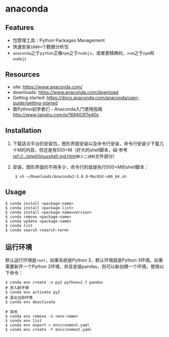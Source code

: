 # anaconda

## Features

* 包管理工具：Python Packages Management
* 快速安装`1000+`个数据分析包
* `anaconda`之于`python`正像`npm`之于`nodejs`，或者更精确的，`nvm`之于`npm`和`nodejs`


## Resources

* site: <https://www.anaconda.com/>
* downloads: <https://www.anaconda.com/download>
* Getting started: <https://docs.anaconda.com/anaconda/user-guide/getting-started>
* 致Python初学者们 - Anaconda入门使用指南 <http://www.jianshu.com/p/169403f7e40c>

## Installation

1. 下载适合平台的安装包，图形界面安装以及命令行安装，命令行安装少下载几十M的内容，但还是有500+M（好大的shell脚本，😱  参考<ref://../shell/linuxshell.md.html>`嵌入二进制`文件部分）
2. 安装，图形界面的不用多少，命令行的就是执行500+M的shell脚本：

        $ sh ~/Downloads/Anaconda2-5.0.0-MacOSX-x86_64.sh


## Usage

    $ conda install <package-name>
    $ conda install <package-list>
    $ conda install <package-name=version>
    $ conda remove <package-name>
    $ conda update <package-name>
    $ conda list
    $ conda search <search-term>


## 运行环境

默认运行环境是`root`，如果系统是Python 3，默认环境就是Python 3环境。如果需要新开一个Python 2环境，并且安装pandas，则可以新创建一个环境，使用以下命令：

    $ conda env create -n py2 python=2.7 pandas
    # 进入新环境
    $ conda env activate py2
    # 退出当前环境
    $ conda env deactivate

    # 其他
    $ conda env remove -n <env-name>
    $ conda env list
    $ conda env export > environment.yaml
    $ conda env create -f environment.yaml

